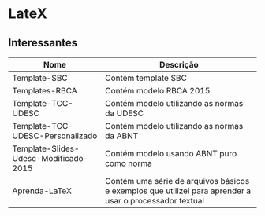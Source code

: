 # LateX

## Interessantes
| Nome | Descrição |
|------|-----------|
| Template-SBC | Contém template SBC |
| Templates-RBCA | Contém modelo RBCA 2015 |
| Template-TCC-UDESC | Contém modelo utilizando as normas da UDESC |
| Template-TCC-UDESC-Personalizado | Contém modelo utilizando as normas da ABNT |
| Template-Slides-Udesc-Modificado-2015 | Contém modelo usando ABNT puro como norma |
| Aprenda-LaTeX | Contém uma série de arquivos básicos e exemplos que utilizei para aprender a usar o processador textual |
